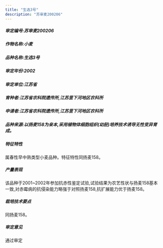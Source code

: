 ```yaml
---
title: "生选3号"
description: "苏审麦200206"
---
```

##### 审定编号:苏审麦200206

##### 作物名称:小麦

##### 品种名称:生选3号

##### 审定年份:2002

##### 审定单位:江苏省

##### 育种者:江苏省农科院遗传所,江苏里下河地区农科所

##### 申请者:江苏省农科院遗传所,江苏里下河地区农科所

##### 品种来源:以扬麦158为亲本,采用植物体细胞组织(幼胚)培养技术诱导无性变异育成。

##### 特征特性
属春性早中熟类型小麦品种。特征特性同扬麦158。

##### 产量表现
该品种于2001~2002年参加抗赤性鉴定试验,试验结果为农艺性状与扬麦158基本一致,对赤霉病的抗侵染能力略强于对照扬麦158,抗扩展能力优于扬麦158。

##### 栽培技术要点
同扬麦158。

##### 审定意见
通过审定
